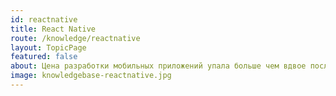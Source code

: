 ```yaml
---
id: reactnative
title: React Native
route: /knowledge/reactnative
layout: TopicPage
featured: false
about: Цена разработки мобильных приложений упала больше чем вдвое после появления кросс-платформенных технологий. Самая быстро развивающаяся и качественная - React Native. Кстати, знание React почти что означает что вы знаете React Native. Поэтому одной пулей - сразу 3-х зайцев!
image: knowledgebase-reactnative.jpg
---
```

